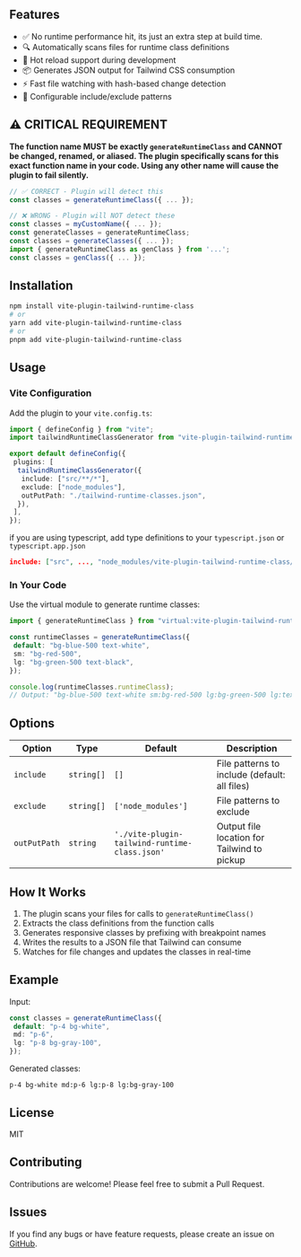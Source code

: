 ## Features
- ✅ No runtime performance hit, its just an extra step at build time.
- 🔍 Automatically scans files for runtime class definitions
- 🔄 Hot reload support during development
- 📦 Generates JSON output for Tailwind CSS consumption
- ⚡ Fast file watching with hash-based change detection
- 🎯 Configurable include/exclude patterns

## ⚠️ CRITICAL REQUIREMENT

**The function name MUST be exactly `generateRuntimeClass` and CANNOT be changed, renamed, or aliased. The plugin specifically scans for this exact function name in your code. Using any other name will cause the plugin to fail silently.**

```typescript
// ✅ CORRECT - Plugin will detect this
const classes = generateRuntimeClass({ ... });

// ❌ WRONG - Plugin will NOT detect these
const classes = myCustomName({ ... });
const generateClasses = generateRuntimeClass;
const classes = generateClasses({ ... });
import { generateRuntimeClass as genClass } from '...';
const classes = genClass({ ... });
```

## Installation

```bash
npm install vite-plugin-tailwind-runtime-class
# or
yarn add vite-plugin-tailwind-runtime-class
# or
pnpm add vite-plugin-tailwind-runtime-class
```

## Usage

### Vite Configuration

Add the plugin to your `vite.config.ts`:

```typescript
import { defineConfig } from "vite";
import tailwindRuntimeClassGenerator from "vite-plugin-tailwind-runtime-class";

export default defineConfig({
 plugins: [
  tailwindRuntimeClassGenerator({
   include: ["src/**/*"],
   exclude: ["node_modules"],
   outPutPath: "./tailwind-runtime-classes.json",
  }),
 ],
});
```

if you are using typescript, add type definitions to your `typescript.json` or `typescript.app.json`

```json
include: ["src", ..., "node_modules/vite-plugin-tailwind-runtime-class/dist/virtual-module.d.d.ts"]

```

### In Your Code

Use the virtual module to generate runtime classes:

```typescript
import { generateRuntimeClass } from "virtual:vite-plugin-tailwind-runtime-class";

const runtimeClasses = generateRuntimeClass({
 default: "bg-blue-500 text-white",
 sm: "bg-red-500",
 lg: "bg-green-500 text-black",
});

console.log(runtimeClasses.runtimeClass);
// Output: "bg-blue-500 text-white sm:bg-red-500 lg:bg-green-500 lg:text-black"
```

## Options

| Option       | Type       | Default                                       | Description                                   |
| ------------ | ---------- | --------------------------------------------- | --------------------------------------------- |
| `include`    | `string[]` | `[]`                                          | File patterns to include (default: all files) |
| `exclude`    | `string[]` | `['node_modules']`                            | File patterns to exclude                      |
| `outPutPath` | `string`   | `'./vite-plugin-tailwind-runtime-class.json'` | Output file location for Tailwind to pickup   |

## How It Works

1. The plugin scans your files for calls to `generateRuntimeClass()`
2. Extracts the class definitions from the function calls
3. Generates responsive classes by prefixing with breakpoint names
4. Writes the results to a JSON file that Tailwind can consume
5. Watches for file changes and updates the classes in real-time

## Example

Input:

```typescript
const classes = generateRuntimeClass({
 default: "p-4 bg-white",
 md: "p-6",
 lg: "p-8 bg-gray-100",
});
```

Generated classes:

```
p-4 bg-white md:p-6 lg:p-8 lg:bg-gray-100
```

## License

MIT

## Contributing

Contributions are welcome! Please feel free to submit a Pull Request.

## Issues

If you find any bugs or have feature requests, please create an issue on [GitHub](https://github.com/yourusername/vite-plugin-tailwind-runtime-class/issues).

